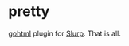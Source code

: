 # pretty


[gohtml](github.com/yosssi/gohtml) plugin for [Slurp](https://github.com/omeid/slurp/). That is all.


